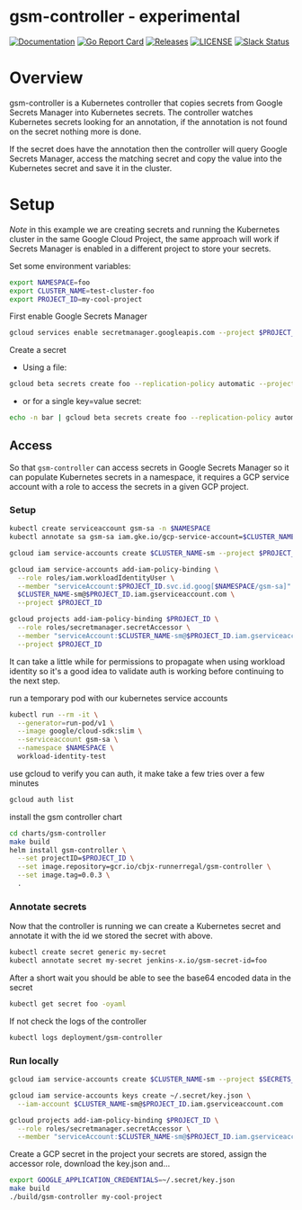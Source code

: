 # gsm-controller - experimental

[![Documentation](https://godoc.org/github.com/jenkins-x-labs/gsm-controller?status.svg)](https://pkg.go.dev/mod/github.com/jenkins-x-labs/gsm-controller)
[![Go Report Card](https://goreportcard.com/badge/github.com/jenkins-x-labs/gsm-controller)](https://goreportcard.com/report/github.com/jenkins-x-labs/gsm-controller)
[![Releases](https://img.shields.io/github/release-pre/jenkins-x-labs/gsm-controller.svg)](https://github.com/jenkins-x-labs/gsm-controller/releases)
[![LICENSE](https://img.shields.io/github/license/jenkins-x-labs/gsm-controller.svg)](https://github.com/jenkins-x-labs/gsm-controller/blob/master/LICENSE)
[![Slack Status](https://img.shields.io/badge/slack-join_chat-white.svg?logo=slack&style=social)](https://slack.k8s.io/)

# Overview

gsm-controller is a Kubernetes controller that copies secrets from Google Secrets Manager into Kubernetes secrets.  The controller
watches Kubernetes secrets looking for an annotation, if the annotation is not found on the secret nothing more is done.

If the secret does have the annotation then the controller will query Google Secrets Manager, access the matching
secret and copy the value into the Kubernetes secret and save it in the cluster.

# Setup

_Note_ in this example we are creating secrets and running the Kubernetes cluster in the same Google Cloud Project, the same
approach will work if Secrets Manager is enabled in a different project to store your secrets.

Set some environment variables:
```bash
export NAMESPACE=foo
export CLUSTER_NAME=test-cluster-foo
export PROJECT_ID=my-cool-project
```

First enable Google Secrets Manager

```bash
gcloud services enable secretmanager.googleapis.com --project $PROJECT_ID
```

Create a secret
- Using a file:
```bash
gcloud beta secrets create foo --replication-policy automatic --project $PROJECT_ID --data-file=-=my_secrets.yaml
```
- or for a single key=value secret:
```bash
echo -n bar | gcloud beta secrets create foo --replication-policy automatic --project $PROJECT_ID --data-file=-
```


## Access

So that `gsm-controller` can access secrets in Google Secrets Manager so it can populate Kubernetes secrets in a namespace, it
requires a GCP service account with a role to access the secrets in a given GCP project.

### Setup
```bash
kubectl create serviceaccount gsm-sa -n $NAMESPACE
kubectl annotate sa gsm-sa iam.gke.io/gcp-service-account=$CLUSTER_NAME-sm@$PROJECT_ID.iam.gserviceaccount.com

gcloud iam service-accounts create $CLUSTER_NAME-sm --project $PROJECT_ID

gcloud iam service-accounts add-iam-policy-binding \
  --role roles/iam.workloadIdentityUser \
  --member "serviceAccount:$PROJECT_ID.svc.id.goog[$NAMESPACE/gsm-sa]" \
  $CLUSTER_NAME-sm@$PROJECT_ID.iam.gserviceaccount.com \
  --project $PROJECT_ID

gcloud projects add-iam-policy-binding $PROJECT_ID \
  --role roles/secretmanager.secretAccessor \
  --member "serviceAccount:$CLUSTER_NAME-sm@$PROJECT_ID.iam.gserviceaccount.com" \
  --project $PROJECT_ID
```

It can take a little while for permissions to propagate when using workload identity so it's a good idea to validate
auth is working before continuing to the next step.

run a temporary pod with our kubernetes service accounts

```bash
kubectl run --rm -it \
  --generator=run-pod/v1 \
  --image google/cloud-sdk:slim \
  --serviceaccount gsm-sa \
  --namespace $NAMESPACE \
  workload-identity-test
```
use gcloud to verify you can auth, it make take a few tries over a few minutes
```bash
gcloud auth list
```

install the gsm controller chart
```bash
cd charts/gsm-controller
make build
helm install gsm-controller \
  --set projectID=$PROJECT_ID \
  --set image.repository=gcr.io/cbjx-runnerregal/gsm-controller \
  --set image.tag=0.0.3 \
  .
```

### Annotate secrets
Now that the controller is running we can create a Kubernetes secret and annotate it with the id we stored the secret
with above.

```bash
kubectl create secret generic my-secret
kubectl annotate secret my-secret jenkins-x.io/gsm-secret-id=foo
```  
After a short wait you should be able to see the base64 encoded data in the secret
```bash
kubectl get secret foo -oyaml
```

If not check the logs of the controller
```bash
kubectl logs deployment/gsm-controller
```
### Run locally


```bash
gcloud iam service-accounts create $CLUSTER_NAME-sm --project $SECRETS_PROJECT_ID

gcloud iam service-accounts keys create ~/.secret/key.json \
  --iam-account $CLUSTER_NAME-sm@$PROJECT_ID.iam.gserviceaccount.com

gcloud projects add-iam-policy-binding $PROJECT_ID \
  --role roles/secretmanager.secretAccessor \
  --member "serviceAccount:$CLUSTER_NAME-sm@$PROJECT_ID.iam.gserviceaccount.com"

```

Create a GCP secret in the project your secrets are stored, assign the accessor role, download the key.json and...
```bash
export GOOGLE_APPLICATION_CREDENTIALS=~/.secret/key.json
make build
./build/gsm-controller my-cool-project
```




